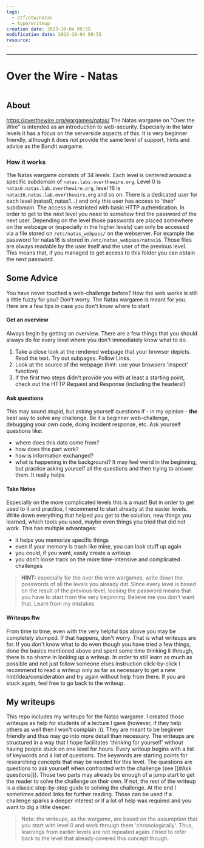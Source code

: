 ```yaml
---
tags:
  - ctf/otw/natas
  - type/writeup
creation date: 2023-10-04 09:55
modification date: 2023-10-04 09:55
resource:
---
```

---
# Over the Wire - Natas

```table-of-contents
```

## About
https://overthewire.org/wargames/natas/
The Natas wargame on "Over the Wire" is intended as an introduction to web-security. Especially in the later levels it has a focus on the serverside aspects of this. 
It is very beginner friendly, although it does not provide the same level of support, hints and advice as the Bandit wargame.
### How it works
The Natas wargame consists of 34 levels. Each level is centered around a specific subdomain of `natas.labs.overthewire.org`. Level 0 is `natas0.natas.lab.overthewire.org`, level 16 is `natas16.natas.lab.overthewire.org` and so on. 
There is a dedicated user for each level (natas0, natas1...) and only this user has access to 'their' subdomain. The access is restricted with basic HTTP authentication.
In order to get to the next level you need to *somehow* find the password of the next user. Depending on the level those passwords are placed somewhere on the webpage or (especially in the higher levels) can only be accessed via a file stored on `/etc/natas_webpass/` on the webserver. For example the password for natas16 is stored in `/etc/natas_webpass/natas16`. Those files are always readable by the user itself and the user of the previous level. This means that, if you managed to get access to this folder you can obtain the next password.
## Some Advice

You have never touched a web-challenge before? How the web works is still a little fuzzy for you? 
Don't worry. The Natas wargame is meant for you. 
Here are a few tips in case you don't know where to start
#### Get an overview
Always begin by getting an overview. There are a few things that you should always do for every level where you don't immediately know what to do. 
1. Take a close look at the rendered webpage that your browser depicts. Read the text. Try out subpages. Follow Links. 
2. Look at the  source of the webpage (hint: use your browsers 'inspect' function)
3. If the first two steps didn't provide you with at least a starting point, check out the HTTP Request and Response (including the headers!)
#### Ask questions
This may sound stupid, but asking yourself questions if - in my opinion - **the** best way to solve any challenge. Be it a beginner web-challenge, debugging your own code, doing incident response, etc.
Ask yourself questions like:
- where does this data come from? 
- how does this part work?
- how is information exchanged?
- what is happening in the background?
It may feel weird in the beginning, but practice asking yourself all the questions and then trying to answer them. It really helps
#### Take Notes
Especially on the more complicated levels this is a must! But in order to get used to it and practice, I recommend to start already at the easier levels.
Write down everything that helped you get to the solution, new things you learned, which tools you used, maybe even things you tried that did not work. This has multiple advantages:
- it helps you memorize specific things
- even if your memory is trash like mine, you can look stuff up again
- you could, if you want, easily create a writeup
- you don't loose track on the more time-intensive and complicated challenges

> **HINT:** especially for the over the wire wargames, write down the passwords of all the levels you already did. Since every level is based on the result of the previous level, loosing the password means that you have to start from the very beginning. Believe me you don't want that. Learn from my mistakes
#### Writeups ftw
From time to time, even with the very helpful tips above you may be completely stumped. If that happens, don't worry. That is what writeups are for. 
If you don't know what to do even though you have tried a few things, done the basics mentioned above and spent some time thinking it through, there is no shame in looking up a writeup. In order to still learn as much as possible and not just follow someone elses instruction click-by-click I recommend to read a writeup only as far as necessary to get a new hint/idea/consideration and try again without help from there. If you are stuck again, feel free to go back to the writeup.
## My writeups
This repo includes my writeups for the Natas wargame. I created those writeups as help for students of a lecture I gave (however, if they help others as well then I won't complain :)). They are meant to be beginner friendly and thus may go into more detail than necessary.
The writeups are structured in a way that I hope facilitates 'thinking for yourself' without having people stuck on one level for hours. Every writeup begins with a list of keywords and a list of questions. 
The keywords are starting points for researching concepts that may be needed for this level. The questions are questions to ask yourself when confronted with the challenge (see [[#Ask questions]]).
Those two parts may already be enough of a jump start to get the reader to solve the challenge on their own. If not, the rest of the writeup is a classic step-by-step guide to solving the challenge.
At the end I sometimes added links for further reading. Those can be used if a challenge sparks a deeper interest or if a lot of help was required and you want to dig a little deeper.

> Note: the writeups, as the wargame, are based on the assumption that you start with level 0 and work through them 'chronologically'. Thus, learnings from earlier levels are not repeated again. I tried to refer back to the level that already covered this concept though.